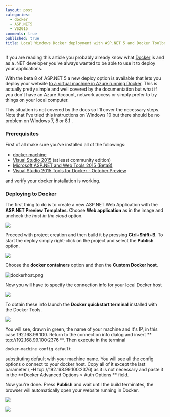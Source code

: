 ```yaml
---
layout: post
categories: 
  - docker
  - ASP.NET5
  - VS2015
comments: true
published: true
title: Local Windows Docker deployment with ASP.NET 5 and Docker Toolbox
---
```




If you are reading this article you probably already know what [Docker](https://www.docker.com/) is and as a .NET developer you've always wanted to be able to use it to deploy your applications.

With the beta 8 of ASP.NET 5 a new deploy option is available that lets you deploy your website [to a virtual machine in Azure running Docker](http://docs.asp.net/en/latest/publishing/docker.html). This is actually pretty simple and well covered by the documentation but what if you don't have an Azure Account, network access or simply prefer to try things on your local computer.

This situation is not covered by the docs so I'll cover the necessary steps. Note that I've tried this instructions on Windows 10 but there should be no problem on WIndows 7, 8 or 8.1 .

### Prerequisites

First of all make sure you've installed all of the followings:

- [docker machine](https://docs.docker.com/windows/step_one/)
- [Visual Studio 2015](https://www.visualstudio.com/en-us/downloads/download-visual-studio-vs.aspx) (at least community edition)
- [Microsoft ASP.NET and Web Tools 2015 (Beta8)](https://www.microsoft.com/en-us/download/details.aspx?id=49442)
- [Visual Studio 2015 Tools for Docker - October Preview](https://visualstudiogallery.msdn.microsoft.com/0f5b2caa-ea00-41c8-b8a2-058c7da0b3e4)

and verify your docker installation is working.

### Deploying to Docker

The first thing to do is to create a new ASP.NET Web Application with the **ASP.NET Preview Templates**. Choose **Web application** as in the image and uncheck the *host in the cloud* option.

![]({{site.baseurl}}/images/dockercreate.png)

Proceed with project creation and then build it by pressing **Ctrl+Shift+B**. To start the deploy simply right-click on the project and select the **Publish** option.

![]({{site.baseurl}}/images/dockerpublish.png)

Choose the **docker containers** option and then the **Custom Docker host**.

![dockerhost.png]({{site.baseurl}}/images/dockerhost.png)

Now you will have to specify the connection info for your local Docker host

![]({{site.baseurl}}/images/dockercustom.png)

To obtain these info launch the **Docker quickstart terminal** installed with the Docker Tools.

![]({{site.baseurl}}/images/dockerterminal.png)

You will see, drawn in green, the name of your machine and it's IP, in this case 192.168.99.100. Return to the connection info dialog and insert ** tcp://192.168.99.100:2376 **. Then execute in the terminal 

    docker-machine config default
    
substituting default with your machine name. You will see all the config options o connect to your docker host. Copy all of it except the last parameter ( -H tcp://192.168.99.100:2376) as it is not necessary and paste it in the **Docker Advanced Options > Auth Options ** field.

Now you're done. Press **Publish** and wait until the build terminates, the browser will automatically open your website running in Docker.

![]({{site.baseurl}}/images/dockerrunning.png)

![]({{site.baseurl}}/images/dockerps.png)


